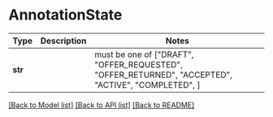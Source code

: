# AnnotationState

Type | Description | Notes
------------- | ------------- | -------------
**str** |  |  must be one of ["DRAFT", "OFFER_REQUESTED", "OFFER_RETURNED", "ACCEPTED", "ACTIVE", "COMPLETED", ]

[[Back to Model list]](../README.md#documentation-for-models) [[Back to API list]](../README.md#documentation-for-api-endpoints) [[Back to README]](../README.md)

